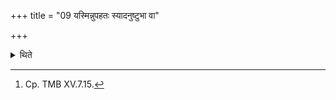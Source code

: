 +++
title = "09 यस्मिन्नुपहतः स्यादनुष्टुभा वा"

+++

<details><summary>थिते</summary>

9. one indeed accomplishes (corrects) it by means of a (verse in) Anuṣṭubh (metre).[^1]  

[^1]: Cp. TMB XV.7.15.   
</details>
